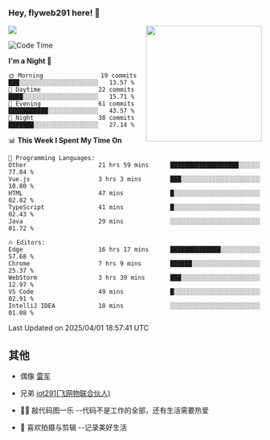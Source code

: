 ### Hey, flyweb291 here! 👋

![](https://metrics.lecoq.io/cherry291?template=classic&config.timezone=Asia%2FShanghai)
<img align='right' src="https://media.giphy.com/media/M9gbBd9nbDrOTu1Mqx/giphy.gif" width="230">
<!-- ![](https://github-readme-stats-ouuan.vercel.app/api?username=flyweb291&theme=dark&show_icons=true) -->

<!--START_SECTION:waka-->
![Code Time](http://img.shields.io/badge/Code%20Time-1%2C064%20hrs%2050%20mins-blue)

**I'm a Night 🦉** 

```text
🌞 Morning                19 commits          ███░░░░░░░░░░░░░░░░░░░░░░   13.57 % 
🌆 Daytime                22 commits          ████░░░░░░░░░░░░░░░░░░░░░   15.71 % 
🌃 Evening                61 commits          ███████████░░░░░░░░░░░░░░   43.57 % 
🌙 Night                  38 commits          ███████░░░░░░░░░░░░░░░░░░   27.14 % 
```


📊 **This Week I Spent My Time On** 

```text
💬 Programming Languages: 
Other                    21 hrs 59 mins      ███████████████████░░░░░░   77.84 % 
Vue.js                   3 hrs 3 mins        ███░░░░░░░░░░░░░░░░░░░░░░   10.80 % 
HTML                     47 mins             █░░░░░░░░░░░░░░░░░░░░░░░░   02.82 % 
TypeScript               41 mins             █░░░░░░░░░░░░░░░░░░░░░░░░   02.43 % 
Java                     29 mins             ░░░░░░░░░░░░░░░░░░░░░░░░░   01.72 % 

🔥 Editors: 
Edge                     16 hrs 17 mins      ██████████████░░░░░░░░░░░   57.68 % 
Chrome                   7 hrs 9 mins        ██████░░░░░░░░░░░░░░░░░░░   25.37 % 
WebStorm                 3 hrs 39 mins       ███░░░░░░░░░░░░░░░░░░░░░░   12.97 % 
VS Code                  49 mins             █░░░░░░░░░░░░░░░░░░░░░░░░   02.91 % 
IntelliJ IDEA            18 mins             ░░░░░░░░░░░░░░░░░░░░░░░░░   01.08 % 
```


 Last Updated on 2025/04/01 18:57:41 UTC
<!--END_SECTION:waka-->

<!--
**flyweb291/数字游牧人** is a ✨ _special_ ✨ repository because its `README.md` (this file) appears on your GitHub profile.

Here are some ideas to get you started:

- 🔭 I’m currently working on ...
- 🌱 I’m currently learning ...
- 👯 I’m looking to collaborate on ...
- 🤔 I’m looking for help with ...
- 💬 Ask me about ...
- 📫 How to reach me: ...
- 😄 Pronouns: ...
- ⚡ Fun fact: ...
-->

 ## 其他
 
- 偶像 [雷军](https://weibo.com/u/1749127163)
- 兄弟 [iot291(飞网物联合伙人)](https://github.com/iot291)

- 👨‍💻 敲代码图一乐    --代码不是工作的全部，还有生活需要热爱
- 🎥 喜欢拍摄与剪辑  --记录美好生活
